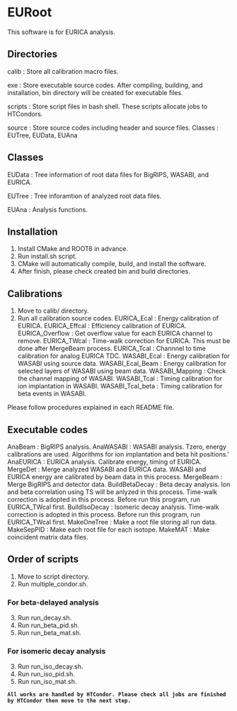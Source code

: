 # EURoot

This software is for EURICA analysis.

## Directories
calib : Store all calibration macro files.

exe : Store executable source codes. After compiling, building, and installation, bin directory will be created for executable files.

scripts : Store script files in bash shell. These scripts allocate jobs to HTCondors.

source : Store source codes including header and source files. Classes : EUTree, EUData, EUAna

## Classes
EUData : Tree information of root data files for BigRIPS, WASABI, and EURICA.

EUTree : Tree inforamtion of analyzed root data files.

EUAna : Analysis functions.

## Installation
1. Install CMake and ROOT6 in advance.
2. Run install.sh script.
3. CMake will automatically compile, build, and install the software.
4. After finish, please check created bin and build directories.

## Calibrations
1. Move to calib/ directory.
2. Run all calibration source codes.
EURICA_Ecal : Energy calibration of EURICA.
EURICA_Effcal : Efficiency calibration of EURICA.
EURICA_Overflow : Get overflow value for each EURICA channel to remove.
EURICA_TWcal : Time-walk correction for EURICA. This must be done after MergeBeam process.
EURICA_Tcal : Channnel to time calibration for analog EURICA TDC.
WASABI_Ecal : Energy calibration for WASABI using source data.
WASABI_Ecal_Beam : Energy calibration for selected layers of WASABI using beam data.
WASABI_Mapping : Check the channel mapping of WASABI.
WASABI_Tcal : Timing calibration for ion implantation in WASABI.
WASABI_Tcal_beta : Timing calibration for beta events in WASABI.

Please follow procedures explained in each README file.

## Executable codes
AnaBeam : BigRIPS analysis.
AnaWASABI : WASABI analysis. Tzero, energy calibrations are used. Algorithms for ion implantation and beta hit positions.'
AnaEURICA : EURICA analysis. Calibrate energy, timing of EURICA.
MergeDet : Merge analyzed WASABI and EURICA data. WASABI and EURICA energy are calibrated by beam data in this process.
MergeBeam : Merge BigRIPS and detector data.
BuildBetaDecay : Beta decay analysis. Ion and beta correlation using TS will be anlyzed in this process. Time-walk correction is adopted in this process. Before run this program, run EURICA_TWcal first.
BuildIsoDecay : Isomeric decay analysis. Time-walk correction is adopted in this process. Before run this program, run EURICA_TWcal first.
MakeOneTree : Make a root file storing all run data.
MakeSepPID : Make each root file for each isotope.
MakeMAT : Make coincident matrix data files.

## Order of scripts
1. Move to script directory.
2. Run multiple_condor.sh.

### For beta-delayed analysis
3. Run run_decay.sh.
4. Run run_beta_pid.sh.
5. Run run_beta_mat.sh.

### For isomeric decay analysis
3. Run run_iso_decay.sh.
4. Run run_iso_pid.sh.
5. Run run_iso_mat.sh.

**`All works are handled by HTCondor. Please check all jobs are finished by HTCondor then move to the next step.`**
